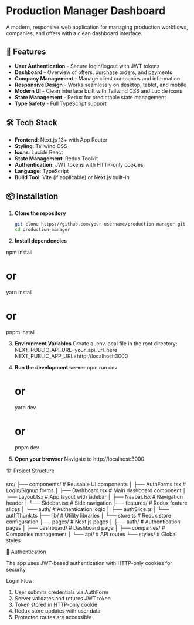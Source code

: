 # Production Manager Dashboard

A modern, responsive web application for managing production workflows, companies, and offers with a clean dashboard interface.

## 🚀 Features

- **User Authentication** - Secure login/logout with JWT tokens
- **Dashboard** - Overview of offers, purchase orders, and payments
- **Company Management** - Manage client companies and information
- **Responsive Design** - Works seamlessly on desktop, tablet, and mobile
- **Modern UI** - Clean interface built with Tailwind CSS and Lucide icons
- **State Management** - Redux for predictable state management
- **Type Safety** - Full TypeScript support

## 🛠️ Tech Stack

- **Frontend**: Next.js 13+ with App Router
- **Styling**: Tailwind CSS
- **Icons**: Lucide React
- **State Management**: Redux Toolkit
- **Authentication**: JWT tokens with HTTP-only cookies
- **Language**: TypeScript
- **Build Tool**: Vite (if applicable) or Next.js built-in

## 📦 Installation

1. **Clone the repository**

   ```bash
   git clone https://github.com/your-username/production-manager.git
   cd production-manager

   ```

2. **Install dependencies**
  
  npm install

   # or

   yarn install
 
  # or
 
   pnpm install

3. **Environment Variables**
 Create a .env.local file in the root directory:
   NEXT_PUBLIC_API_URL=your_api_url_here
   NEXT_PUBLIC_APP_URL=http://localhost:3000

4. **Run the development server**
    npm run dev
    # or
    yarn dev
    # or
    pnpm dev

5. **Open your browser**
 Navigate to http://localhost:3000

🏗️ Project Structure

src/
├── components/          # Reusable UI components
│   ├── AuthForms.tsx   # Login/Signup forms
│   ├── Dashboard.tsx   # Main dashboard component
│   ├── Layout.tsx      # App layout with sidebar
│   ├── Navbar.tsx      # Navigation header
│   └── Sidebar.tsx     # Side navigation
├── features/           # Redux feature slices
│   └── auth/           # Authentication logic
│       ├── authSlice.ts
│       └── authThunk.ts
├── lib/               # Utility libraries
│   └── store.ts       # Redux store configuration
├── pages/             # Next.js pages
│   ├── auth/          # Authentication pages
│   ├── dashboard/     # Dashboard page
│   ├── companies/     # Companies management
│   └── api/           # API routes
└── styles/            # Global styles


🔐 Authentication

The app uses JWT-based authentication with HTTP-only cookies for security.

Login Flow:
 1. User submits credentials via AuthForm
 2. Server validates and returns JWT token
 3. Token stored in HTTP-only cookie
 4. Redux store updates with user data
 5. Protected routes are accessible  
 